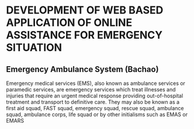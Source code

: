 # DEVELOPMENT OF WEB BASED APPLICATION OF ONLINE ASSISTANCE FOR EMERGENCY SITUATION
## Emergency Ambulance System (Bachao)
Emergency medical services (EMS), also known as ambulance services or paramedic services, are emergency services which treat illnesses and injuries that require an urgent medical response
providing out-of-hospital treatment and transport to definitive care. They may also be known as a first aid squad, FAST squad, emergency squad, rescue squad, ambulance squad, ambulance corps, life squad or by other initialisms such as EMAS or EMARS
